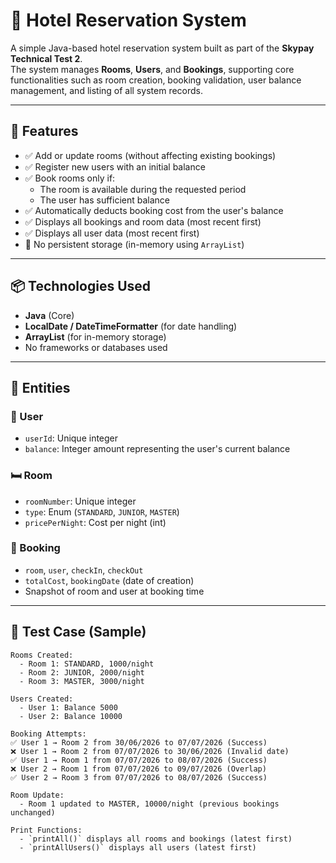 # 🏨 Hotel Reservation System

A simple Java-based hotel reservation system built as part of the **Skypay Technical Test 2**.  
The system manages **Rooms**, **Users**, and **Bookings**, supporting core functionalities such as room creation, booking validation, user balance management, and listing of all system records.

---

## 📌 Features

- ✅ Add or update rooms (without affecting existing bookings)
- ✅ Register new users with an initial balance
- ✅ Book rooms only if:
  - The room is available during the requested period
  - The user has sufficient balance
- ✅ Automatically deducts booking cost from the user's balance
- ✅ Displays all bookings and room data (most recent first)
- ✅ Displays all user data (most recent first)
- 🚫 No persistent storage (in-memory using `ArrayList`)

---

## 📦 Technologies Used

- **Java** (Core)
- **LocalDate / DateTimeFormatter** (for date handling)
- **ArrayList** (for in-memory storage)
- No frameworks or databases used

---

## 🧾 Entities

### 👤 User
- `userId`: Unique integer
- `balance`: Integer amount representing the user's current balance

### 🛏️ Room
- `roomNumber`: Unique integer
- `type`: Enum (`STANDARD`, `JUNIOR`, `MASTER`)
- `pricePerNight`: Cost per night (int)

### 📘 Booking
- `room`, `user`, `checkIn`, `checkOut`
- `totalCost`, `bookingDate` (date of creation)
- Snapshot of room and user at booking time

---

## 🧪 Test Case (Sample)

```text
Rooms Created:
  - Room 1: STANDARD, 1000/night
  - Room 2: JUNIOR, 2000/night
  - Room 3: MASTER, 3000/night

Users Created:
  - User 1: Balance 5000
  - User 2: Balance 10000

Booking Attempts:
✅ User 1 → Room 2 from 30/06/2026 to 07/07/2026 (Success)
❌ User 1 → Room 2 from 07/07/2026 to 30/06/2026 (Invalid date)
✅ User 1 → Room 1 from 07/07/2026 to 08/07/2026 (Success)
❌ User 2 → Room 1 from 07/07/2026 to 09/07/2026 (Overlap)
✅ User 2 → Room 3 from 07/07/2026 to 08/07/2026 (Success)

Room Update:
  - Room 1 updated to MASTER, 10000/night (previous bookings unchanged)

Print Functions:
  - `printAll()` displays all rooms and bookings (latest first)
  - `printAllUsers()` displays all users (latest first)
